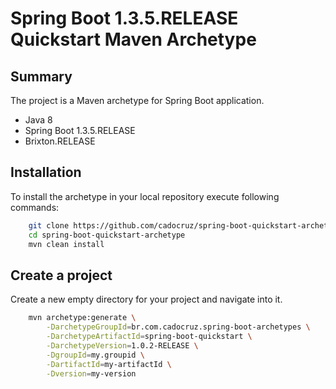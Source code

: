 Spring Boot 1.3.5.RELEASE Quickstart Maven Archetype
=========================================

Summary
-------
The project is a Maven archetype for Spring Boot application.

* Java 8
* Spring Boot 1.3.5.RELEASE
* Brixton.RELEASE


Installation
------------

To install the archetype in your local repository execute following commands:

```bash
    git clone https://github.com/cadocruz/spring-boot-quickstart-archetype.git
    cd spring-boot-quickstart-archetype
    mvn clean install
```

Create a project
----------------

Create a new empty directory for your project and navigate into it.

```bash
    mvn archetype:generate \
        -DarchetypeGroupId=br.com.cadocruz.spring-boot-archetypes \
        -DarchetypeArtifactId=spring-boot-quickstart \
        -DarchetypeVersion=1.0.2-RELEASE \
        -DgroupId=my.groupid \
        -DartifactId=my-artifactId \
        -Dversion=my-version
```